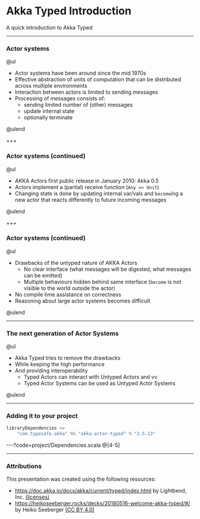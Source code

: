 # Akka Typed Introduction
A quick introduction to Akka Typed

---
### Actor systems
@ul

- Actor systems have been around since the mid 1970s
- Effective abstraction of units of computation that can be distributed across multiple environments                                  
- Interaction between actors is limited to sending messages
- Processing of messages consists of:
    - sending limited number of (other) messages
    - update internal state
    - optionally terminate                                                                           

@ulend

+++
### Actor systems (continued)
@ul
                                    
- AKKA Actors first public release in January 2010: Akka 0.5
- Actors implement a (partial) receive function (`Any => Unit`)                                                                      
- Changing state is done by updating internal var/vals and `become`ing a new actor that reacts differently to future incoming messages

@ulend

+++
### Actor systems (continued)
@ul

- Drawbacks of the untyped nature of AKKA Actors
    - No clear interface (what messages will be digested, what messages can be emitted)
    - Multiple behaviours hidden behind same interface (`become` is not visible to the world outside the actor)
- No compile time assistance on correctness
- Reasoning about large actor systems becomes difficult

@ulend

---
### The next generation of Actor Systems

@ul

- Akka Typed tries to remove the drawbacks
- While keeping the high performance
- And providing interoperability
    - Typed Actors can interact with Untyped Actors and vv
    - Typed Actor Systems can be used as Untyped Actor Systems

@ulend

---
### Adding it to your project

```scala
libraryDependencies += 
    "com.typesafe.akka" %% "akka-actor-typed" % "2.5.13"
``` 

---?code=project/Dependencies.scala
@[4-5]

---
### Attributions
This presentation was created using the following resources:

- https://doc.akka.io/docs/akka/current/typed/index.html by Lightbend, Inc. [(licenses)](https://www.lightbend.com/legal/licenses)
- https://heikoseeberger.rocks/decks/20180516-welcome-akka-typed/#/ by Heiko Seeberger [(CC BY 4.0)](https://creativecommons.org/licenses/by/4.0/)
